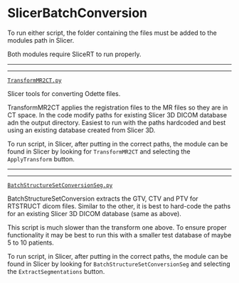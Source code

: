 # SlicerBatchConversion

To run either script, the folder containing the files must be added to the modules path in Slicer. 

Both modules require SliceRT to run properly. 

---
---

[`TransformMR2CT.py`](TransformMR2CT.py)

Slicer tools for converting Odette files.

TransformMR2CT applies the registration files to the MR files
so they are in CT space. In the code modify paths for existing Slicer 3D DICOM database adn the output directory.
Easiest to run with the paths hardcoded and best using an existing database created from Slicer 3D. 

To run script, in Slicer, after putting in the correct paths, the module can be found in Slicer by looking for 
`TransformMR2CT` and selecting the `ApplyTransform` button. 

---
---

[`BatchStructureSetConversionSeg.py`](BatchStructureSetConversionSeg.py)

BatchStructureSetConversion extracts the GTV, CTV and PTV for RTSTRUCT
dicom files. Similar to the other, it is best to hard-code the paths for an 
existing Slicer 3D DICOM database (same as above). 

This script is much slower than the transform one above. To ensure proper functionality it may be best to run this with
a smaller test database of maybe 5 to 10 patients. 

To run script, in Slicer, after putting in the correct paths, the module can be found in Slicer by looking for 
`BatchStructureSetConversionSeg` and selecting the `ExtractSegmentations` button. 

